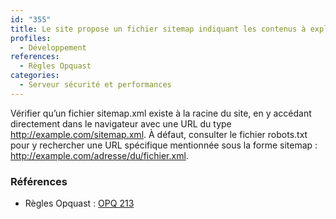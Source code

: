 ```yaml
---
id: "355"
title: Le site propose un fichier sitemap indiquant les contenus à explorer.
profiles:
  - Développement
references:
  - Règles Opquast
categories:
  - Serveur sécurité et performances
---
```


Vérifier qu’un fichier sitemap.xml existe à la racine du site, en y accédant directement dans le navigateur avec une URL du type http://example.com/sitemap.xml.
À défaut, consulter le fichier robots.txt pour y rechercher une URL spécifique mentionnée sous la forme sitemap : http://example.com/adresse/du/fichier.xml.

### Références

*   Règles Opquast : [OPQ 213](https://checklists.opquast.com/fr/assurance-qualite-web/le-site-propose-un-fichier-sitemap-indiquant-les-contenus-a-explorer)
